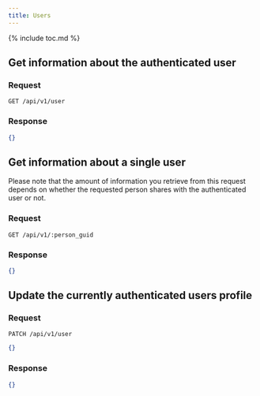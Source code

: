 ```yaml
---
title: Users
---
```


{% include toc.md %}

## Get information about the authenticated user

### Request

~~~
GET /api/v1/user
~~~

### Response

~~~json
{}
~~~

## Get information about a single user

Please note that the amount of information you retrieve from this request depends on whether the requested person shares with the authenticated user or not.

### Request

~~~
GET /api/v1/:person_guid
~~~

### Response

~~~json
{}
~~~

## Update the currently authenticated users profile

### Request

~~~
PATCH /api/v1/user
~~~
~~~json
{}
~~~

### Response

~~~json
{}
~~~
